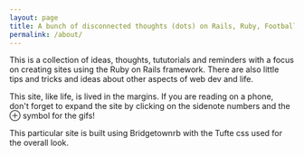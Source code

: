 ```yaml
---
layout: page
title: A bunch of disconnected thoughts (dots) on Rails, Ruby, Football and other stuff.
permalink: /about/
---
```


This is a collection of ideas, thoughts, tututorials and reminders with a focus on creating sites using the Ruby on Rails framework. There are also little tips and tricks and ideas about other aspects of web dev and life.


This site, like life, is lived in the margins. If you are reading on a phone, don't forget to expand the site by clicking on the sidenote numbers
and the &#8853; symbol for the gifs!

This particular site is built using Bridgetownrb with the Tufte css used for the overall look.
